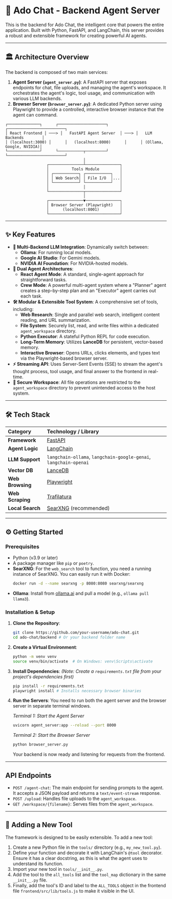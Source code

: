 # 🤖 Ado Chat - Backend Agent Server

This is the backend for Ado Chat, the intelligent core that powers the entire application. Built with Python, FastAPI, and LangChain, this server provides a robust and extensible framework for creating powerful AI agents.

---

## 🏛️ Architecture Overview

The backend is composed of two main services:

1.  **Agent Server (`agent_server.py`)**: A FastAPI server that exposes endpoints for chat, file uploads, and managing the agent's workspace. It orchestrates the agent's logic, tool usage, and communication with various LLM backends.
2.  **Browser Server (`browser_server.py`)**: A dedicated Python server using Playwright to provide a controlled, interactive browser instance that the agent can command.

```
┌──────────────┐      ┌─────────────────────┐      ┌─────────────────────────┐
│ React Frontend │ ───> │   FastAPI Agent Server  │ ───> │   LLM Backends        │
│ (localhost:3000) │      │   (localhost:8000)      │      │ (Ollama, Google, NVIDIA)│
└──────────────┘      └───────────┬─────────┘      └─────────────────────────┘
                                  │
                  ┌───────────────┴───────────────┐
                  │          Tools Module         │
                  │ ┌───────────┐ ┌───────────┐   │
                  │ │ Web Search│ │ File I/O  │...│
                  │ └───────────┘ └───────────┘   │
                  │               │               │
                  └───────────────┬───────────────┘
                                  │
                  ┌───────────────▼───────────────┐
                  │ Browser Server (Playwright)   │
                  │      (localhost:8001)         │
                  └───────────────────────────────┘
```

---

## ✨ Key Features

-   **🔌 Multi-Backend LLM Integration**: Dynamically switch between:
    -   **Ollama**: For running local models.
    -   **Google AI Studio**: For Gemini models.
    -   **NVIDIA AI Foundation**: For NVIDIA-hosted models.
-   **🤖 Dual Agent Architectures**:
    -   **React Agent Mode**: A standard, single-agent approach for straightforward tasks.
    -   **Crew Mode**: A powerful multi-agent system where a "Planner" agent creates a step-by-step plan and an "Executor" agent carries out each task.
-   **🛠️ Modular & Extensible Tool System**: A comprehensive set of tools, including:
    -   **Web Research**: Single and parallel web search, intelligent content reading, and URL summarization.
    -   **File System**: Securely list, read, and write files within a dedicated `agent_workspace` directory.
    -   **Python Executor**: A stateful Python REPL for code execution.
    -   **Long-Term Memory**: Utilizes **LanceDB** for persistent, vector-based memory.
    -   **Interactive Browser**: Opens URLs, clicks elements, and types text via the Playwright-based browser server.
-   **⚡ Streaming API**: Uses Server-Sent Events (SSE) to stream the agent's thought process, tool usage, and final answer to the frontend in real-time.
-   **📁 Secure Workspace**: All file operations are restricted to the `agent_workspace` directory to prevent unintended access to the host system.

---

## 🛠️ Tech Stack

| Category      | Technology / Library                                       |
| :------------ | :--------------------------------------------------------- |
| **Framework** | [FastAPI](https://fastapi.tiangolo.com/)                   |
| **Agent Logic**| [LangChain](https://www.langchain.com/)                    |
| **LLM Support**| `langchain-ollama`, `langchain-google-genai`, `langchain-openai` |
| **Vector DB** | [LanceDB](https://lancedb.com/)                            |
| **Web Browsing**| [Playwright](https://playwright.dev/)                   |
| **Web Scraping**| [Trafilatura](https://trafilatura.readthedocs.io/)       |
| **Local Search**| [SearXNG](https://docs.searxng.org/) (recommended)      |

---

## ⚙️ Getting Started

### Prerequisites

-   Python (v3.9 or later)
-   A package manager like `pip` or `poetry`.
-   **SearXNG**: For the `web_search` tool to function, you need a running instance of SearXNG. You can easily run it with Docker:
    ```bash
    docker run -d --name searxng -p 8080:8080 searxng/searxng
    ```
-   **Ollama**: Install from [ollama.ai](https://ollama.ai/) and pull a model (e.g., `ollama pull llama3`).

### Installation & Setup

1.  **Clone the Repository**:
    ```bash
    git clone https://github.com/your-username/ado-chat.git
    cd ado-chat/backend # Or your backend folder name
    ```

2.  **Create a Virtual Environment**:
    ```bash
    python -m venv venv
    source venv/bin/activate  # On Windows: venv\Scripts\activate
    ```

3.  **Install Dependencies**:
    *(Note: Create a `requirements.txt` file from your project's dependencies first)*
    ```bash
    pip install -r requirements.txt
    playwright install # Installs necessary browser binaries
    ```

4.  **Run the Servers**:
    You need to run both the agent server and the browser server in separate terminal windows.

    *Terminal 1: Start the Agent Server*
    ```bash
    uvicorn agent_server:app --reload --port 8000
    ```

    *Terminal 2: Start the Browser Server*
    ```bash
    python browser_server.py
    ```
    Your backend is now ready and listening for requests from the frontend.

---

##  API Endpoints

-   `POST /agent-chat`: The main endpoint for sending prompts to the agent. It accepts a JSON payload and returns a `text/event-stream` response.
-   `POST /upload`: Handles file uploads to the `agent_workspace`.
-   `GET /workspace/{filename}`: Serves files from the `agent_workspace`.

---

## 📝 Adding a New Tool

The framework is designed to be easily extensible. To add a new tool:

1.  Create a new Python file in the `tools/` directory (e.g., `my_new_tool.py`).
2.  Define your function and decorate it with LangChain's `@tool` decorator. Ensure it has a clear docstring, as this is what the agent uses to understand its function.
3.  Import your new tool in `tools/__init__.py`.
4.  Add the tool to the `all_tools` list and the `tool_map` dictionary in the same `__init__.py` file.
5.  Finally, add the tool's ID and label to the `ALL_TOOLS` object in the frontend file `frontend/src/lib/tools.js` to make it visible in the UI.